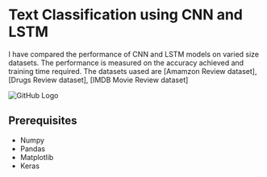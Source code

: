# Text Classification using CNN and LSTM

I have compared the performance of CNN and LSTM models on varied size datasets. The performance is measured on the accuracy achieved and training time required. The datasets uased are [Amamzon Review dataset], [Drugs Review dataset], [IMDB Movie Review dataset]

![GitHub Logo](https://drive.google.com/file/d/1H5Csleyr0YWiu9UgkpTmyI4wvf5xnqc7/view?usp=sharing)


## Prerequisites

* Numpy
* Pandas
* Matplotlib
* Keras
